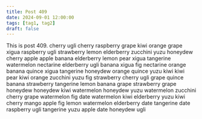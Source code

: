 ```yaml
---
title: Post 409
date: 2024-09-01 12:00:00
tags: [tag1, tag2]
draft: false
---
```

This is post 409.
cherry
ugli
cherry
raspberry
grape
kiwi
orange
grape
xigua
raspberry
ugli
strawberry
lemon
elderberry
zucchini
yuzu
honeydew
cherry
apple
apple
banana
elderberry
lemon
pear
xigua
tangerine
watermelon
nectarine
elderberry
ugli
banana
xigua
fig
nectarine
orange
banana
quince
xigua
tangerine
honeydew
orange
quince
yuzu
kiwi
kiwi
pear
kiwi
orange
zucchini
yuzu
fig
strawberry
cherry
ugli
grape
quince
banana
strawberry
tangerine
lemon
banana
grape
strawberry
grape
honeydew
honeydew
kiwi
watermelon
honeydew
yuzu
watermelon
zucchini
cherry
grape
watermelon
fig
date
watermelon
kiwi
elderberry
yuzu
kiwi
cherry
mango
apple
fig
lemon
watermelon
elderberry
date
tangerine
date
raspberry
ugli
tangerine
yuzu
apple
date
honeydew
ugli
